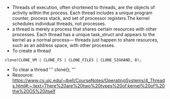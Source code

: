 - Threads of execution, often shortened to threads, are the objects of activity within the process. Each thread includes a unique program counter, process stack, and set of processor registers.The kernel schedules individual threads, not processes.
- a thread is merely a process that shares certain resources with other processes. Each thread has a unique task_struct and appears to the kernel as a normal process—
threads just happen to share resources, such as an address space, with other processes.
- To create a thread
```
clone(CLONE_VM | CLONE_FS | CLONE_FILES | CLONE_SIGHAND, 0);
```
- To clear a thread
'''
clone();
'''
- Resource:
https://www.cs.uic.edu/~jbell/CourseNotes/OperatingSystems/4_Threads.html#:~:text=There%20are%20two%20types%20of,kernel%20of%20the%20OS%20itself
